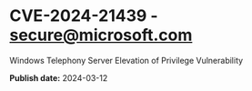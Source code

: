 # CVE-2024-21439 - secure@microsoft.com

Windows Telephony Server Elevation of Privilege Vulnerability

**Publish date:** 2024-03-12
